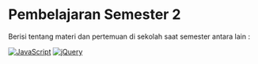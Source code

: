# Pembelajaran Semester 2

Berisi tentang materi dan pertemuan di sekolah saat semester antara lain :

[![JavaScript](https://img.shields.io/badge/javascript-%23323330.svg?style=for-the-badge&logo=javascript&logoColor=%23F7DF1E)](https://github.com/rafifahrezi75/pembelajaran-11-smt-2)
[![jQuery](https://img.shields.io/badge/jquery-%230769AD.svg?style=for-the-badge&logo=jquery&logoColor=white)](https://github.com/rafifahrezi75/pembelajaran-11-smt-2/tree/main/pertemuan-6-javascript-ajax-query)
